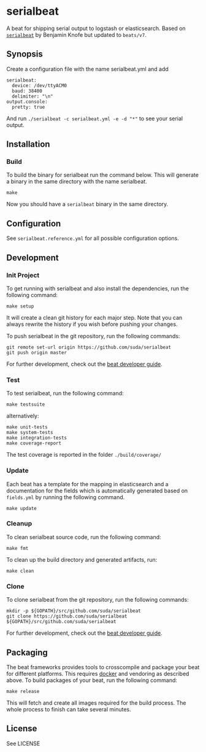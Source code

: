 # serialbeat

A beat for shipping serial output to logstash or elasticsearch. Based on [`serialbeat`](https://github.com/suda/serialbeat) by Benjamin Knofe but updated to `beats/v7`.

## Synopsis

Create a configuration file with the name serialbeat.yml and add

    serialbeat:
      device: /dev/ttyACM0
      baud: 38400
      delimiter: "\n"
    output.console:
      pretty: true

And run `./serialbeat -c serialbeat.yml -e -d "*"` to see your serial output.

## Installation

### Build

To build the binary for serialbeat run the command below. This will generate a binary
in the same directory with the name serialbeat.

```
make
```

Now you should have a `serialbeat` binary in the same directory.

## Configuration

See `serialbeat.reference.yml` for all possible configuration options.

## Development

### Init Project
To get running with serialbeat and also install the
dependencies, run the following command:

```
make setup
```

It will create a clean git history for each major step. Note that you can always rewrite the history if you wish before pushing your changes.

To push serialbeat in the git repository, run the following commands:

```
git remote set-url origin https://github.com/suda/serialbeat
git push origin master
```

For further development, check out the [beat developer guide](https://www.elastic.co/guide/en/beats/libbeat/current/new-beat.html).

### Test

To test serialbeat, run the following command:

```
make testsuite
```

alternatively:
```
make unit-tests
make system-tests
make integration-tests
make coverage-report
```

The test coverage is reported in the folder `./build/coverage/`

### Update

Each beat has a template for the mapping in elasticsearch and a documentation for the fields
which is automatically generated based on `fields.yml` by running the following command.

```
make update
```


### Cleanup

To clean serialbeat source code, run the following command:

```
make fmt
```

To clean up the build directory and generated artifacts, run:

```
make clean
```


### Clone

To clone serialbeat from the git repository, run the following commands:

```
mkdir -p ${GOPATH}/src/github.com/suda/serialbeat
git clone https://github.com/suda/serialbeat ${GOPATH}/src/github.com/suda/serialbeat
```


For further development, check out the [beat developer guide](https://www.elastic.co/guide/en/beats/libbeat/current/new-beat.html).


## Packaging

The beat frameworks provides tools to crosscompile and package your beat for different platforms. This requires [docker](https://www.docker.com/) and vendoring as described above. To build packages of your beat, run the following command:

```
make release
```

This will fetch and create all images required for the build process. The whole process to finish can take several minutes.


## License

See LICENSE
